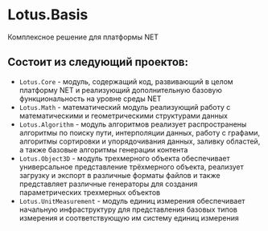 # Lotus.Basis
Комплексное решение для платформы NET

## Состоит из следующий проектов:
 - `Lotus.Core` - модуль, содержащий код, развивающий в целом платформу NET и реализующий дополнительную базовую функциональность на уровне среды NET
 - `Lotus.Math` - математический модуль реализующий работу с математическими и геометрическими структурами данных
 - `Lotus.Algorithm` - модуль алгоритмов реализует распространены алгоритмы по поиску пути, интерполяции данных, работу с графами, алгоритмы сортировки и упорядочивания данных, заливку областей, а также базовые алгоритмы генерации контента
 - `Lotus.Object3D` - модуль трехмерного объекта обеспечивает универсальное представление трёхмерного объекта, реализует загрузку и экспорт в различные форматы файлов и также представляет различные генераторы для создания параметрических трехмерных объектов
 - `Lotus.UnitMeasurement` - модуль единиц измерения обеспечивает начальную инфраструктуру для представления базовых типов измерения и соответствующую им систему единиц измерения